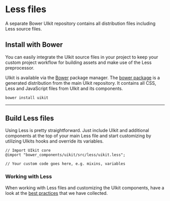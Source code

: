 # Less files

<p class="uk-text-lead">A separate Bower UIkit repository contains all distribution files including Less source files.</p>

## Install with Bower

You can easily integrate the UIkit source files in your project to keep your custom project workflow for building assets and make use of the Less preprocessor.

UIkit is available via the [Bower](http://bower.io/) package manager. The [bower package](https://github.com/uikit/bower-uikit) is a generated distribution from the main UIkit repository. It contains all CSS, Less and JavaScript files from UIkit and its components.

```sh
bower install uikit
```

***

## Build Less files

Using Less is pretty straightforward. Just include UIkit and additional components at the top of your main Less file and start customizing by utilizing UIkits hooks and override its variables.

```
// Import UIkit core
@import "bower_components/uikit/src/less/uikit.less";

// Your custom code goes here, e.g. mixins, variables
```

### Working with Less

When working with Less files and customizing the UIkit components, have a look at the [best practices](theme.md#best-practices) that we have collected.
